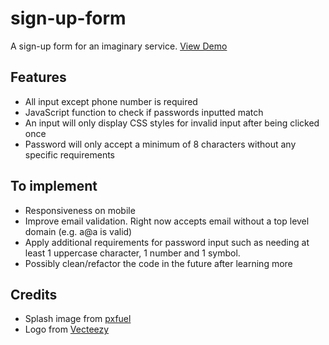 # sign-up-form
A sign-up form for an imaginary service.
[View Demo](https://rintheo.github.io/sign-up-form/)

## Features
- All input except phone number is required
- JavaScript function to check if passwords inputted match
- An input will only display CSS styles for invalid input after being clicked once  
- Password will only accept a minimum of 8 characters without any specific requirements

## To implement
- Responsiveness on mobile
- Improve email validation. Right now accepts email without a top level domain (e.g. a@a is valid)
- Apply additional requirements for password input such as needing at least 1 uppercase character, 1 number and 1 symbol.
- Possibly clean/refactor the code in the future after learning more

## Credits
- Splash image from [pxfuel](https://www.pxfuel.com/en/desktop-wallpaper-odlgr)
- Logo from [Vecteezy](https://www.vecteezy.com/free-png/money)